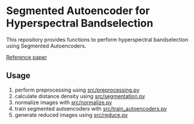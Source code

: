 # Segmented Autoencoder for Hyperspectral Bandselection

This repository provides functions to perform hyperspectral bandselection using Segmented Autoencoders.

[Reference paper](https://ieeexplore.ieee.org/document/8611643)


## Usage
1. perform preprocessing using [src/preprocessing.py](src/preprocessing.py)
2. calculate distance density using [src/segmentation.py](src/segmentation.py)
3. normalize images with [src/normalize.py](src/normalize.py)
4. train segmented autoencoders with [src/train_autoencoders.py](src/train_autoencoders.py)
5. generate reduced images using [src/reduce.py](src/reduce.py)